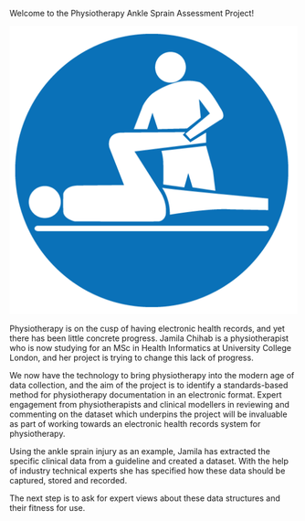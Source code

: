 Welcome to the Physiotherapy Ankle Sprain Assessment Project!

![Physiotherapy](https://github.com/freshehrteam/Ankle-sprain/raw/master/docs/images/Physiotherapy002.png)

Physiotherapy is on the cusp of having electronic health records, and yet there has been little concrete progress. Jamila Chihab is a physiotherapist who is now studying for an MSc in Health Informatics at University College London, and her project is trying to change this lack of progress.

We now have the technology to bring physiotherapy into the modern age of data collection, and the aim of the  project is to identify a standards-based method for physiotherapy documentation in an electronic format. Expert engagement from physiotherapists and clinical modellers in reviewing and commenting on the dataset which underpins the project will be invaluable as part of working towards an electronic health records system for physiotherapy.

Using the ankle sprain injury as an example, Jamila has extracted the specific clinical data from a guideline and created a dataset. With the help of industry technical experts she has specified how these data should be captured, stored and recorded.

The next step is to ask for expert views about these data structures and their fitness for use.
